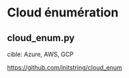 # Cloud énumération



## cloud_enum.py

cible: Azure, AWS, GCP

https://github.com/initstring/cloud_enum